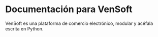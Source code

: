# Documentación para VenSoft

VenSoft es una plataforma de comercio electrónico, modular y acéfala escrita en Python.

